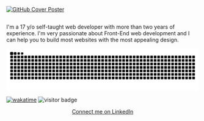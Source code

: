 [![GitHub Cover Poster](./github-cover.png)](https://haomin.tech)

## 

I'm a 17 y/o self-taught web developer with more than two years of experience. 
I'm very passionate about Front-End web development and I can help you to build most websites with the most appealing design.

<picture>
  <source media="(prefers-color-scheme: dark)" srcset="https://raw.githubusercontent.com/ha0min/ha0min/output/github-contribution-grid-snake-dark.svg">
  <source media="(prefers-color-scheme: light)" srcset="https://raw.githubusercontent.com/ha0min/ha0min/output/github-contribution-grid-snake.svg">
  <img alt="github contribution grid snake animation" src="https://raw.githubusercontent.com/ha0min/ha0min/output/github-contribution-grid-snake.svg">
</picture>
  
[![wakatime](https://wakatime.com/badge/user/b5b67ae1-6061-466d-982e-e7b9ec9d9369.svg)](https://wakatime.com/@b5b67ae1-6061-466d-982e-e7b9ec9d9369)
![visitor badge](https://visitor-badge.laobi.icu/badge?page_id=ha0min.ha0min)

<p align="center">
<a href="https://linkedin.com/in/haomincheng">Connect me on LinkedIn</a>
</p>
